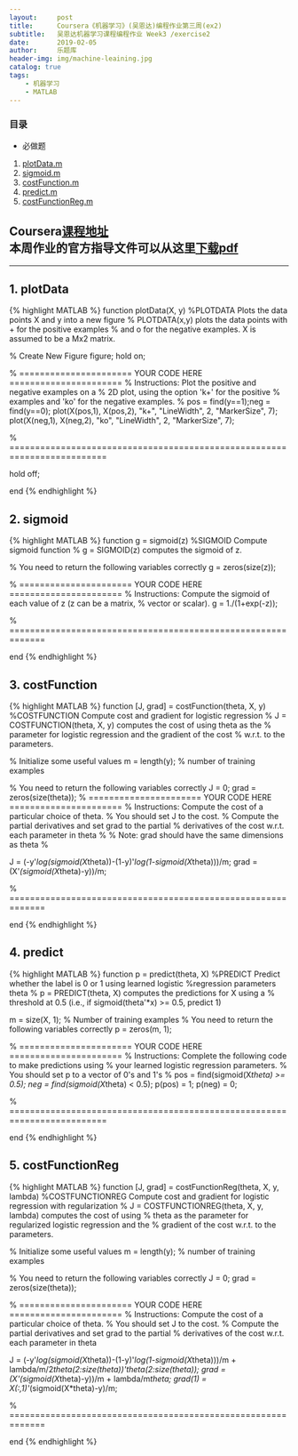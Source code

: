 ```yaml
---
layout:     post
title:      Coursera《机器学习》(吴恩达)编程作业第三周(ex2)
subtitle:   吴恩达机器学习课程编程作业 Week3 /exercise2
date:       2019-02-05
author:     乐题库
header-img: img/machine-leaining.jpg
catalog: true
tags:
    - 机器学习
    - MATLAB
---
```


### 目录
- 必做题
1. [plotData.m](#1) 
2. [sigmoid.m](#2)
3. [costFunction.m](#3)
4. [predict.m](#4)  
5. [costFunctionReg.m](#5)

Coursera[课程地址](https://www.coursera.org/learn/machine-learning/)  
本周作业的官方指导文件可以从这里[**下载pdf**](/download/machine-learning-ex2.pdf)
--
---


<h2 id="1">1. plotData</h2>

{% highlight MATLAB %}
function plotData(X, y)
%PLOTDATA Plots the data points X and y into a new figure 
%   PLOTDATA(x,y) plots the data points with + for the positive examples
%   and o for the negative examples. X is assumed to be a Mx2 matrix.

% Create New Figure
figure; hold on;

% ====================== YOUR CODE HERE ======================
% Instructions: Plot the positive and negative examples on a
%               2D plot, using the option 'k+' for the positive
%               examples and 'ko' for the negative examples.
%
pos = find(y==1);neg = find(y==0);
plot(X(pos,1), X(pos,2), "k+", "LineWidth", 2, "MarkerSize", 7);
plot(X(neg,1), X(neg,2), "ko", "LineWidth", 2, "MarkerSize", 7);

% =========================================================================

hold off;

end
{% endhighlight %}


<h2 id="2">2. sigmoid</h2>

{% highlight MATLAB %}
function g = sigmoid(z)
%SIGMOID Compute sigmoid function
%   g = SIGMOID(z) computes the sigmoid of z.

% You need to return the following variables correctly 
g = zeros(size(z));

% ====================== YOUR CODE HERE ======================
% Instructions: Compute the sigmoid of each value of z (z can be a matrix,
%               vector or scalar).
g = 1./(1+exp(-z));

% =============================================================

end
{% endhighlight %}

<h2 id="3">3. costFunction</h2>

{% highlight MATLAB %}
function [J, grad] = costFunction(theta, X, y)
%COSTFUNCTION Compute cost and gradient for logistic regression
%   J = COSTFUNCTION(theta, X, y) computes the cost of using theta as the
%   parameter for logistic regression and the gradient of the cost
%   w.r.t. to the parameters.

% Initialize some useful values
m = length(y); % number of training examples

% You need to return the following variables correctly 
J = 0;
grad = zeros(size(theta));
% ====================== YOUR CODE HERE ======================
% Instructions: Compute the cost of a particular choice of theta.
%               You should set J to the cost.
%               Compute the partial derivatives and set grad to the partial
%               derivatives of the cost w.r.t. each parameter in theta
%
% Note: grad should have the same dimensions as theta
%

J = (-y'*log(sigmoid(X*theta))-(1-y)'*log(1-sigmoid(X*theta)))/m;
grad = (X'*(sigmoid(X*theta)-y))/m;

% =============================================================

end
{% endhighlight %}


<h2 id="4">4. predict</h2>

{% highlight MATLAB %}
function p = predict(theta, X)
%PREDICT Predict whether the label is 0 or 1 using learned logistic 
%regression parameters theta
%   p = PREDICT(theta, X) computes the predictions for X using a 
%   threshold at 0.5 (i.e., if sigmoid(theta'*x) >= 0.5, predict 1)

m = size(X, 1); % Number of training examples
% You need to return the following variables correctly
p = zeros(m, 1);

% ====================== YOUR CODE HERE ======================
% Instructions: Complete the following code to make predictions using
%               your learned logistic regression parameters. 
%               You should set p to a vector of 0's and 1's
%
pos = find(sigmoid(X*theta) >= 0.5);
neg = find(sigmoid(X*theta) < 0.5);
p(pos) = 1;
p(neg) = 0;

% =========================================================================

end
{% endhighlight %}

<h2 id="5">5. costFunctionReg</h2>

{% highlight MATLAB %}
function [J, grad] = costFunctionReg(theta, X, y, lambda)
%COSTFUNCTIONREG Compute cost and gradient for logistic regression with regularization
%   J = COSTFUNCTIONREG(theta, X, y, lambda) computes the cost of using
%   theta as the parameter for regularized logistic regression and the
%   gradient of the cost w.r.t. to the parameters. 

% Initialize some useful values
m = length(y); % number of training examples

% You need to return the following variables correctly 
J = 0;
grad = zeros(size(theta));

% ====================== YOUR CODE HERE ======================
% Instructions: Compute the cost of a particular choice of theta.
%               You should set J to the cost.
%               Compute the partial derivatives and set grad to the partial
%               derivatives of the cost w.r.t. each parameter in theta

J = (-y'*log(sigmoid(X*theta))-(1-y)'*log(1-sigmoid(X*theta)))/m + lambda/m/2*theta(2:size(theta))'*theta(2:size(theta));
grad = (X'*(sigmoid(X*theta)-y))/m + lambda/m*theta;
grad(1) = X(:,1)'*(sigmoid(X*theta)-y)/m;

% =============================================================

end
{% endhighlight %}

